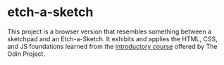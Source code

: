 # etch-a-sketch
This project is a browser version that resembles something between a sketchpad and an Etch-a-Sketch. It exhibits and applies the HTML, CSS, and JS foundations learned from the [introductory course](https://www.theodinproject.com/paths/foundations/courses/foundations) offered by The Odin Project.
